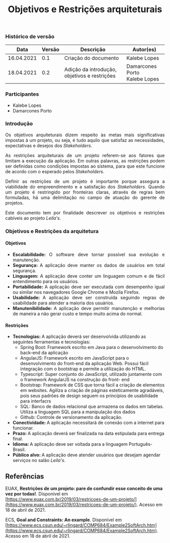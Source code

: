 # <center> Objetivos e Restrições arquiteturais
<br>
    
### Histórico de versão<br>

|Data | Versão | Descrição | Autor(es)|
| -- | -- | -- | -- |
| 16.04.2021 | 0.1 | Criação do documento | Kalebe Lopes |
| 18.04.2021 | 0.2 | Adição da introdução, objetivos e restrições | Damarcones Porto<br> Kalebe Lopes |


### Participantes

* Kalebe Lopes
* Damarcones Porto

### Introdução

<div align="justify">
<p>Os objetivos arquiteturais dizem respeito às metas mais significativas impostas à um projeto, ou seja, é tudo aquilo que satisfaz as necessidades, expectativas e desejos dos <i>Stakeholders</i>.</p>
<p>As restrições arquiteturais de um projeto referem-se aos fatores que limitam a execução da  aplicação. Em outras palavras, as restrições podem ser definidas como condições impostas ao sistema, para que este funcione de acordo com o esperado pelos <i>Stakeholders</i>. </p>
<p>Definir as restrições de um projeto é importante porque assegura a viabilidade do empreendimento e a satisfação dos <i>Stakeholders</i>. Quando um projeto é restringido por fronteiras claras, através de regras bem formuladas, há uma delimitação no campo de atuação do gerente de projetos.</p>
<p>Este documento tem por finalidade descrever os objetivos e restrições cabíveis ao projeto <i> Leila's</i>.</p>
</div>

### Objetivos e Restrições da arquitetura

#### Objetivos
<div align="justify">
<ul>

  <li><b>Escalabilidade: </b>O software deve tornar possível sua evolução e manutenção.</li>
  <li><b> Segurança: </b>A aplicação deve manter os dados de usuários em total segurança.</li>
  <li><b> Linguagem: </b>A aplicação deve conter um linguagem comum e de fácil entendimento para os usuários. </li>
  <li><b>Portabilidade: </b>A aplicação deve ser executada com desempenho igual ou similar nos navegadores Google Chrome e Mozila Firefox. </li>
  <li><b> Usabilidade: </b>A aplicação deve ser construída seguindo regras de usabilidade para atender a maioria dos usuários.</li>
  <li><b> Manutenibilidade: </b>A aplicação deve permitir manutenção e melhorias de maneira a não gerar custo e tempo muito acima do normal.</li>

</ul>
</div>

#### Restrições
<ul>
  <li><b>Tecnologias: </b>A aplicação deverá ser desenvolvida utilizando as seguintes ferramentas e tecnologias: 
    <ul>
        <li>Spring Boot: Framework escrito em Java para o desenvolvimento do back-end da aplicação</li>
        <li>AngularJS: Framework escrito em JavaScript para o desenvolvimento do front-end da aplicação Web. Possui fácil              integração com o bootstrap e permite a utilização do HTML.</li>
        <li>Typescript: Super conjunto do JavaScript, utilizado juntamente com o framework AngularJS na construção do front-            end</li>
        <li>Bootstrap: Framework de CSS que torna fácil a criação de elementos em websites. Agiliza a criação de páginas                esteticamente agradáveis, pois seus padrões de design seguem os princípios de usabilidade para interfacrs</li>
        <li>SQL: Banco de dados relacional que armazena os dados em tabelas. Utiliza a linguagem SQL para a manipulação                 dos dados</li>
        <li>Github: Controle de versionamento da aplicação.</li>
     </ul>
  </li>
  <li><b>Conectividade: </b>A aplicação necessitará de conexão com a internet para funcionar.</li>
  <li><b>Prazo: </b>A aplicação deverá ser finalizada na data estipulada para entrega final.</li>
  <li><b>Idioma: </b>A aplicação deve ser voltada para a linguagem Português-Brasil.</li>
  <li><b>Público alvo: </b>A aplicação deve atender usuários que desejam agendar serviços no salão <i>Leila's</i>.</li>
</ul>

## Referências

EUAX, **Restrições de um projeto: pare de confundir esse conceito de uma vez por todas!**. Disponível em [https://www.euax.com.br/2019/03/restricoes-de-um-projeto/](https://www.euax.com.br/2019/03/restricoes-de-um-projeto/). Acesso em 18 de abril de 2021.

ECS, **Goal and Constraints: An example**. Disponível em [https://www.ecs.csun.edu/~rlingard/COMP684/Example2SoftArch.htm](https://www.ecs.csun.edu/~rlingard/COMP684/Example2SoftArch.htm). Acesso em 18 de abril de 2021.
